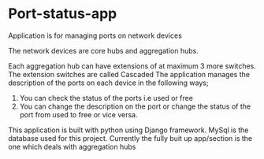 # Port-status-app
Application is for managing ports on network devices

The network devices are core hubs and aggregation hubs.

Each aggregation hub can have extensions of at maximum 3 more switches. The extension switches are called Cascaded
The application manages the description of the ports on each device in the following ways;
1) You can check the status of the ports i.e used or free
2) You can change the description on the port or change the status of the port from used to free or vice versa.

This application is built with python using Django framework. MySql is the database used for this project.
Currently the fully buit up app/section is the one which deals with aggregation hubs
